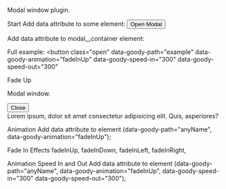 Modal window plugin.


Start
Add data attribute to some element:
  <button class="open" data-goody-target="anyName">Open Modal</button>

Add data attribute to modal__container element:
<div class="modal__container" data-goody-target="anyName">

Full example:
<button class="open"
        data-goody-path="example"
        data-goody-animation="fadeInUp"
        data-goody-speed-in="300"
        data-goody-speed-out="300"
>
  Fade Up
</button>

Modal window.
<div class="modal">
  <div class="modal__container" data-goody-target="example">
    <button class="modal__close">Close</button>
    <div class="modal__content">
      Lorem ipsum, dolor sit amet consectetur adipisicing elit. Quis, asperiores?
    </div>
  </div>
</div>


Animation
Add data attribute to element (data-goody-path="anyName", data-goody-animation="fadeInUp");

Fade In Effects
  fadeInUp,
  fadeInDown,
  fadeInLeft,
  fadeInRight,

Animation Speed In and Out
Add data attribute to element
(data-goody-path="anyName", data-goody-animation="fadeInUp", data-goody-speed-in="300" data-goody-speed-out="300");
